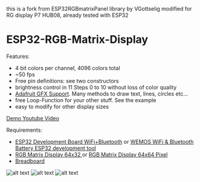 
this is a fork from ESP32RGBmatrixPanel library by VGottselig modified for RG display P7 HUB08, already tested with ESP32

# ESP32-RGB-Matrix-Display
Features:
 - 4 bit colors per channel, 4096 colors total
 - ~50 fps
 - Free pin definitions: see two constructors
 - brightness control in 11 Steps 0 to 10 without loss of color quality
 - [Adafruit GFX Support](https://github.com/adafruit/Adafruit-GFX-Library). Many methods to draw text, lines, circles etc...
 - free Loop-Function for your other stuff. See the example
 - easy to modify for other display sizes


[Demo Youtube Video](https://www.youtube.com/watch?v=64wF-8Sm97w)

Requirements:
 - [ESP32 Development Board WiFi+Bluetooth](http://s.click.aliexpress.com/e/YZfUz3N) or [WEMOS WiFi & Bluetooth Battery ESP32 development tool](http://s.click.aliexpress.com/e/aQvvrV3)
 - [RGB Matrix Display 64x32 ](http://s.click.aliexpress.com/e/ZZbaA6A) or  [RGB Matrix Display 64x64 Pixel]( http://s.click.aliexpress.com/e/bE6ameE)
 - [Breadboard](http://s.click.aliexpress.com/e/naYNvFI)

![alt text](https://github.com/VGottselig/ESP32-RGB-Matrix-Display/blob/master/pics/20171213_221114.jpg)
![alt text](https://github.com/VGottselig/ESP32-RGB-Matrix-Display/blob/master/pics/20171213_221123.jpg)
![alt text](https://github.com/VGottselig/ESP32-RGB-Matrix-Display/blob/master/pics/20171213_221131.jpg)
